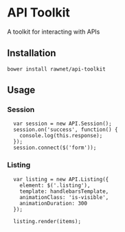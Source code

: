 # API Toolkit
A toolkit for interacting with APIs

## Installation
`bower install rawnet/api-toolkit`

## Usage

### Session
```
  var session = new API.Session();
  session.on('success', function() {
    console.log(this.response);
  });
  session.connect($('form'));
```

### Listing
```
  var listing = new API.Listing({
    element: $('.listing'),
    template: handlebarsTemplate,
    animationClass: 'is-visible',
    animationDuration: 300
  });

  listing.render(items);
```
